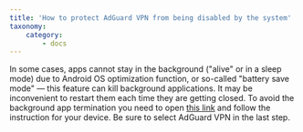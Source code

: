 ```yaml
---
title: 'How to protect AdGuard VPN from being disabled by the system'
taxonomy:
    category:
        - docs
---
```


In some cases, apps cannot stay in the background ("alive" or in a sleep mode) due to Android OS optimization function, or so-called "battery save mode" — this feature can kill background applications. It may be inconvenient to restart them each time they are getting closed. To avoid the background app termination you need to open [this link](https://kb.adguard.com/en/android/solving-problems/background-work) and follow the instruction for your device. Be sure to select AdGuard VPN in the last step. 